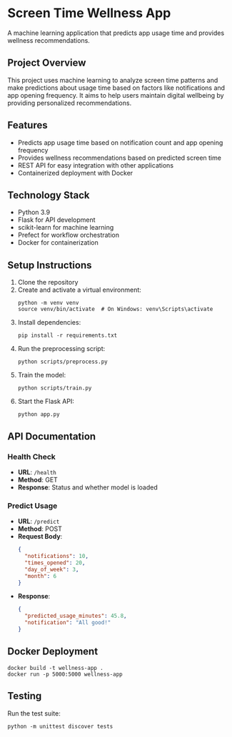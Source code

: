 # Screen Time Wellness App

A machine learning application that predicts app usage time and provides wellness recommendations.

## Project Overview
This project uses machine learning to analyze screen time patterns and make predictions about usage time based on factors like notifications and app opening frequency. It aims to help users maintain digital wellbeing by providing personalized recommendations.

## Features
- Predicts app usage time based on notification count and app opening frequency
- Provides wellness recommendations based on predicted screen time
- REST API for easy integration with other applications
- Containerized deployment with Docker

## Technology Stack
- Python 3.9
- Flask for API development
- scikit-learn for machine learning
- Prefect for workflow orchestration
- Docker for containerization

## Setup Instructions
1. Clone the repository
2. Create and activate a virtual environment:
   ```
   python -m venv venv
   source venv/bin/activate  # On Windows: venv\Scripts\activate
   ```
3. Install dependencies:
   ```
   pip install -r requirements.txt
   ```
4. Run the preprocessing script:
   ```
   python scripts/preprocess.py
   ```
5. Train the model:
   ```
   python scripts/train.py
   ```
6. Start the Flask API:
   ```
   python app.py
   ```

## API Documentation
### Health Check
- **URL**: `/health`
- **Method**: GET
- **Response**: Status and whether model is loaded

### Predict Usage
- **URL**: `/predict`
- **Method**: POST
- **Request Body**:
  ```json
  {
    "notifications": 10,
    "times_opened": 20,
    "day_of_week": 3,
    "month": 6
  }
  ```
- **Response**:
  ```json
  {
    "predicted_usage_minutes": 45.8,
    "notification": "All good!"
  }
  ```

## Docker Deployment
```
docker build -t wellness-app .
docker run -p 5000:5000 wellness-app
```

## Testing
Run the test suite:
```
python -m unittest discover tests
```